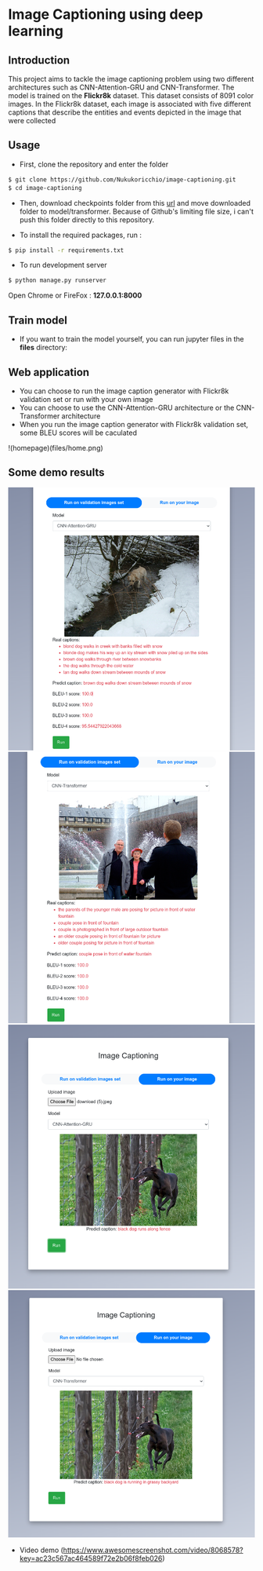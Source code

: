 # Image Captioning using deep learning

## Introduction

This project aims to tackle the image captioning problem using two different architectures such as CNN-Attention-GRU and CNN-Transformer. The model is trained on the **Flickr8k** dataset. This dataset consists of 8091 color images. In the Flickr8k dataset, each image is associated with five different captions that describe the entities and events depicted in the image that were collected

## Usage

* First, clone the repository and enter the folder

```bash
$ git clone https://github.com/Nukukoricchio/image-captioning.git
$ cd image-captioning
```

* Then, download checkpoints folder from this [url](https://drive.google.com/drive/folders/1w4iF4yIkgty7EtuSrnHHaotprseq-Lh6?usp=sharing) and move downloaded folder to model/transformer.
Because of Github's limiting file size, i can't push this folder directly to this repository.

* To install the required packages, run :

```bash
$ pip install -r requirements.txt
```

* To run development server

```bash
$ python manage.py runserver
```

Open Chrome or FireFox : **127.0.0.1:8000**

## Train model

* If you want to train the model yourself, you can run jupyter files in the **files** directory:  

## Web application

* You can choose to run the image caption generator with Flickr8k validation set or run with your own image
* You can choose to use the CNN-Attention-GRU architecture or the CNN-Transformer architecture
* When you run the image caption generator with Flickr8k validation set, some BLEU scores will be caculated

!(homepage)(files/home.png)

## Some demo results
![demo1](files/demo1.png)
![demo2](files/demo2.png)
![demo3](files/demo3.png)
![demo4](files/demo4.png)

* Video demo (https://www.awesomescreenshot.com/video/8068578?key=ac23c567ac464589f72e2b06f8feb026) 
